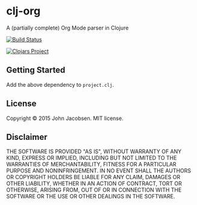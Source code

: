 # clj-org

A (partially complete) Org Mode parser in Clojure

[![Build Status](https://travis-ci.org/eigenhombre/clj-org.svg)](https://travis-ci.org/eigenhombre/clj-org)

[![Clojars Project](http://clojars.org/clj-org/latest-version.svg)](http://clojars.org/clj-org)

## Getting Started

Add the above dependency to `project.clj`.

## License

Copyright © 2015 John Jacobsen. MIT license.

## Disclaimer

THE SOFTWARE IS PROVIDED "AS IS", WITHOUT WARRANTY OF ANY KIND, EXPRESS OR
IMPLIED, INCLUDING BUT NOT LIMITED TO THE WARRANTIES OF MERCHANTABILITY,
FITNESS FOR A PARTICULAR PURPOSE AND NONINFRINGEMENT. IN NO EVENT SHALL THE
AUTHORS OR COPYRIGHT HOLDERS BE LIABLE FOR ANY CLAIM, DAMAGES OR OTHER
LIABILITY, WHETHER IN AN ACTION OF CONTRACT, TORT OR OTHERWISE, ARISING FROM,
OUT OF OR IN CONNECTION WITH THE SOFTWARE OR THE USE OR OTHER DEALINGS IN THE
SOFTWARE.
